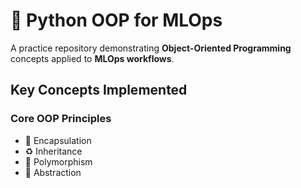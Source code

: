 # 🐍 Python OOP for MLOps

A practice repository demonstrating **Object-Oriented Programming** concepts applied to **MLOps workflows**.

## Key Concepts Implemented

### Core OOP Principles
- 🧩 Encapsulation
- ♻️ Inheritance 
- 🎨 Polymorphism 
- 🔌 Abstraction 
